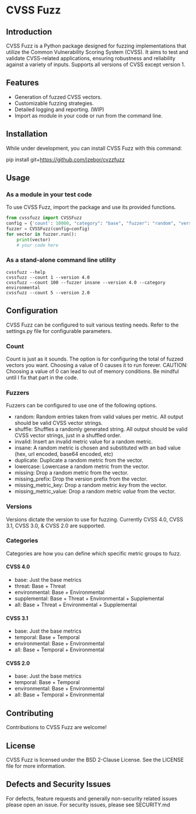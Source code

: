 # CVSS Fuzz

## Introduction
CVSS Fuzz is a Python package designed for fuzzing implementations that utilize the Common Vulnerability Scoring System (CVSS). It aims to test and validate CVSS-related applications, ensuring robustness and reliability against a variety of inputs. Supports all versions of CVSS except version 1.

## Features
- Generation of fuzzed CVSS vectors.
- Customizable fuzzing strategies.
- Detailed logging and reporting. (WIP)
- Import as module in your code or run from the command line.

## Installation
While under development, you can install CVSS Fuzz with this command:

pip install git+https://github.com/jzebor/cvzzfuzz


## Usage
### As a module in your test code
To use CVSS Fuzz, import the package and use its provided functions.
```python
from cvssfuzz import CVSSFuzz
config = {'count': 10000, "category": "base", "fuzzer": "random", "version": "4.0"}
fuzzer = CVSSFuzz(config=config)
for vector in fuzzer.run():
    print(vector) 
    # your code here
```

### As a stand-alone command line utility
```
cvssfuzz --help
cvssfuzz --count 1 --version 4.0
cvssfuzz --count 100 --fuzzer insane --version 4.0 --category environmental
cvssfuzz --count 5 --version 2.0

```

## Configuration
CVSS Fuzz can be configured to suit various testing needs. Refer to the settings.py file for configurable parameters.

### Count
Count is just as it sounds. The option is for configuring the total of fuzzed vectors you want. Choosing a value of 0 causes it to run forever. CAUTION: Choosing a value of 0 can lead to out of memory conditions. Be mindful until I fix that part in the code.

### Fuzzers
Fuzzers can be configured to use one of the following options.

- random: Random entries taken from valid values per metric. All output should be valid CVSS vector strings.
- shuffle: Shuffles a randomly generated string.  All output should be valid CVSS vector strings, just in a shuffled order.
- invalid: Insert an invalid metric value for a random metric.
- insane: A random metric is chosen and substituted with an bad value (hex, url encoded, base64 encoded, etc)
- duplicate: Duplicate a random metric from the vector.
- lowercase: Lowercase a random metric from the vector.
- missing: Drop a random metric from the vector.
- missing_prefix: Drop the version prefix from the vector.
- missing_metric_key: Drop a random metric _key_ from the vector.
- missing_metric_value: Drop a random metric _value_ from the vector.

### Versions
Versions dictate the version to use for fuzzing. Currently CVSS 4.0, CVSS 3.1, CVSS 3.0, & CVSS 2.0 are supported.

### Categories
Categories are how you can define which specific metric groups to fuzz.

#### CVSS 4.0
- base: Just the base metrics
- threat: Base + Threat
- environmental: Base + Environmental
- supplemental: Base + Threat + Environmental + Supplemental
- all: Base + Threat + Environmental + Supplemental

#### CVSS 3.1
- base: Just the base metrics
- temporal: Base + Temporal
- environmental: Base + Environmental
- all: Base + Temporal + Environmental

#### CVSS 2.0
- base: Just the base metrics
- temporal: Base + Temporal
- environmental: Base + Environmental
- all: Base + Temporal + Environmental

## Contributing
Contributions to CVSS Fuzz are welcome!

## License
CVSS Fuzz is licensed under the BSD 2-Clause License. See the LICENSE file for more information.

## Defects and Security Issues
For defects, feature requests and generally non-security related issues please open an issue.
For security issues, please see SECURITY.md 
